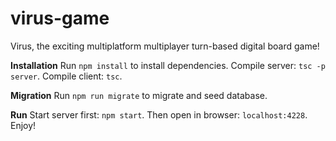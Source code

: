 # virus-game
Virus, the exciting multiplatform multiplayer turn-based digital board game!

**Installation**
Run `npm install` to install dependencies.
Compile server: `tsc -p server`.
Compile client: `tsc`.


**Migration**
Run `npm run migrate` to migrate and seed database.

**Run**
Start server first: `npm start`. 
Then open in browser: `localhost:4228`. 
Enjoy!
